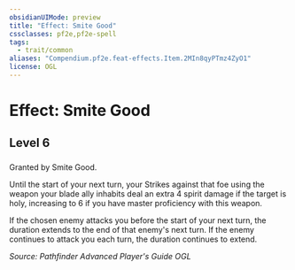 ```yaml
---
obsidianUIMode: preview
title: "Effect: Smite Good"
cssclasses: pf2e,pf2e-spell
tags:
  - trait/common
aliases: "Compendium.pf2e.feat-effects.Item.2MIn8qyPTmz4ZyO1"
license: OGL
---
```

# Effect: Smite Good
## Level 6
### 






Granted by Smite Good.

Until the start of your next turn, your Strikes against that foe using the weapon your blade ally inhabits deal an extra 4 spirit damage if the target is holy, increasing to 6 if you have master proficiency with this weapon.

If the chosen enemy attacks you before the start of your next turn, the duration extends to the end of that enemy's next turn. If the enemy continues to attack you each turn, the duration continues to extend.

*Source: Pathfinder Advanced Player's Guide*
*OGL*